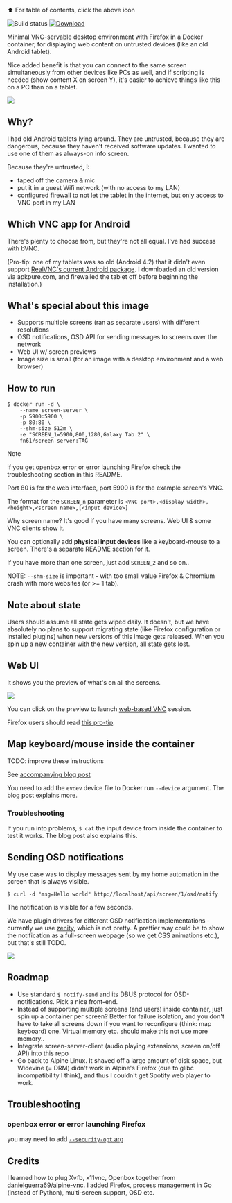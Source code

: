 ⬆️ For table of contents, click the above icon

![Build status](https://github.com/function61/screen-server/workflows/Build/badge.svg)
[![Download](https://img.shields.io/docker/pulls/fn61/screen-server.svg?style=for-the-badge)](https://hub.docker.com/r/fn61/screen-server/)

Minimal VNC-servable desktop environment with Firefox in a Docker container, for displaying web
content on untrusted devices (like an old Android tablet).

Nice added benefit is that you can connect to the same screen simultaneously from other
devices like PCs as well, and if scripting is needed (show content X on screen Y), it's
easier to achieve things like this on a PC than on a tablet.

![](docs/network-drawing.png)


Why?
----

I had old Android tablets lying around. They are untrusted, because they are dangerous,
because they haven't received software updates. I wanted to use one of them as always-on
info screen.

Because they're untrusted, I:

- taped off the camera & mic
- put it in a guest Wifi network (with no access to my LAN)
- configured firewall to not let the tablet in the internet, but only access to VNC port
  in my LAN


Which VNC app for Android
-------------------------

There's plenty to choose from, but they're not all equal. I've had success with bVNC.

(Pro-tip: one of my tablets was so old (Android 4.2) that it didn't even support
[RealVNC's current Android package](https://play.google.com/store/apps/details?id=com.realvnc.viewer.android).
I downloaded an old version via apkpure.com, and firewalled the tablet off before beginning
the installation.)


What's special about this image
-------------------------------

- Supports multiple screens (ran as separate users) with different resolutions
- OSD notifications, OSD API for sending messages to screens over the network
- Web UI w/ screen previews
- Image size is small (for an image with a desktop environment and a web browser)


How to run
----------

```console
$ docker run -d \
	--name screen-server \
	-p 5900:5900 \
	-p 80:80 \
	--shm-size 512m \
	-e "SCREEN_1=5900,800,1280,Galaxy Tab 2" \
	fn61/screen-server:TAG
```

> [!NOTE]  
> if you get openbox error or error launching Firefox check the troubleshooting section in this README.

Port 80 is for the web interface, port 5900 is for the example screen's VNC.

The format for the `SCREEN_n` parameter is `<VNC port>,<display width>,<height>,<screen name>,[<input device>]`

Why screen name? It's good if you have many screens. Web UI & some VNC clients show it.

You can optionally add **physical input devices** like a keyboard-mouse to a screen. There's a
separate README section for it.

If you have more than one screen, just add `SCREEN_2` and so on..

NOTE: `--shm-size` is important - with too small value Firefox & Chromium crash with more
websites (or >= 1 tab).


Note about state
----------------

Users should assume all state gets wiped daily. It doesn't, but we have absolutely no plans
to support migrating state (like Firefox configuration or installed plugins) when new
versions of this image gets released. When you spin up a new container with the new version,
all state gets lost.


Web UI
------

It shows you the preview of what's on all the screens.

![](docs/web-ui.png)

You can click on the preview to launch [web-based VNC](https://github.com/novnc/noVNC) session.

Firefox users should read [this pro-tip](https://stackoverflow.com/a/12042843).


Map keyboard/mouse inside the container
---------------------------------------

TODO: improve these instructions

See [accompanying blog post](https://joonas.fi/2020/12/attach-a-keyboard-to-a-docker-container/)

You need to add the `evdev` device file to Docker run `--device` argument. The blog post explains more.

### Troubleshooting

If you run into problems, `$ cat` the input device from inside the container to test it works.
The blog post also explains this.



Sending OSD notifications
-------------------------

My use case was to display messages sent by my home automation in the screen that is always
visible.

```console
$ curl -d "msg=Hello world" http://localhost/api/screen/1/osd/notify
```

The notification is visible for a few seconds.

We have plugin drivers for different OSD notification implementations -  currently we use
[zenity](https://en.wikipedia.org/wiki/Zenity), which is not pretty. A prettier way could
be to show the notification as a full-screen webpage (so we get CSS animations etc.), but
that's still TODO.

![](docs/osd-notification.png)


Roadmap
-------

- Use standard `$ notify-send` and its DBUS protocol for OSD-notifications. Pick a nice front-end.
- Instead of supporting multiple screens (and users) inside container, just spin up a container per
  screen? Better for failure isolation, and you don't have to take all screens down if you want to
  reconfigure (think: map keyboard) one. Virtual memory etc. should make this not use more memory..
- Integrate screen-server-client (audio playing extensions, screen on/off API) into this repo
- Go back to Alpine Linux. It shaved off a large amount of disk space, but Widevine (= DRM) didn't
  work in Alpine's Firefox (due to glibc incompatibility I think), and thus I couldn't get Spotify
  web player to work.

Troubleshooting
---------------

### openbox error or error launching Firefox

you may need to add [`--security-opt` arg](https://github.com/function61/screen-server/issues/8#issuecomment-2058301288)


Credits
-------

I learned how to plug Xvfb, x11vnc, Openbox together from
[danielguerra69/alpine-vnc](https://github.com/danielguerra69/alpine-vnc). I added Firefox,
process management in Go (instead of Python), multi-screen support, OSD etc.
